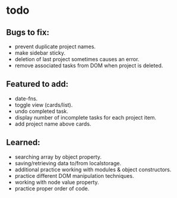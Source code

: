 # todo

## Bugs to fix:
- prevent duplicate project names.
- make sidebar sticky.
- deletion of last project sometimes causes an error.
- remove associated tasks from DOM when project is deleted.

## Featured to add:
- date-fns.
- toggle view (cards/list).
- undo completed task.
- display number of incomplete tasks for each project item.
- add project name above cards.

## Learned: 
- searching array by object property.
- saving/retrieving data to/from localstorage.
- additional practice working with modules & object constructors.
- practice different DOM manipulation techniques.
- working with node value property.
- practice proper order of code.
